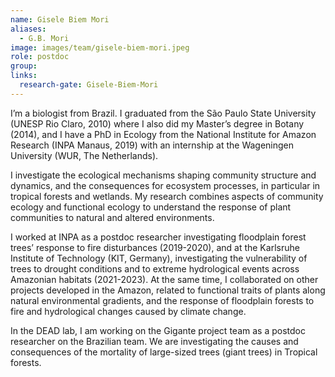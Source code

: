 ```yaml
---
name: Gisele Biem Mori
aliases:
  - G.B. Mori
image: images/team/gisele-biem-mori.jpeg
role: postdoc
group: 
links:
  research-gate: Gisele-Biem-Mori
---
```


I’m a biologist from Brazil. I graduated from the São Paulo State University (UNESP Rio Claro, 2010) where I also did my Master’s degree in Botany (2014), and I have a PhD in Ecology from the National Institute for Amazon Research (INPA Manaus, 2019) with an internship at the Wageningen University (WUR, The Netherlands).

I investigate the ecological mechanisms shaping community structure and dynamics, and the consequences for ecosystem processes, in particular in tropical forests and wetlands. My research combines aspects of community ecology and functional ecology to understand the response of plant communities to natural and altered environments.

I worked at INPA as a postdoc researcher investigating floodplain forest trees’ response to fire disturbances (2019-2020), and at the Karlsruhe Institute of Technology (KIT, Germany), investigating the vulnerability of trees to drought conditions and to extreme hydrological events across Amazonian habitats (2021-2023). At the same time, I collaborated on other projects developed in the Amazon, related to functional traits of plants along natural environmental gradients, and the response of floodplain forests to fire and hydrological changes caused by climate change.

In the DEAD lab, I am working on the Gigante project team as a postdoc researcher on the Brazilian team. We are investigating the causes and consequences of the mortality of large-sized trees (giant trees) in Tropical forests. 